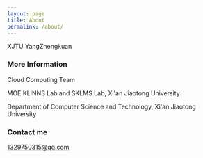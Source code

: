 ```yaml
---
layout: page
title: About
permalink: /about/
---
```


XJTU YangZhengkuan

### More Information

Cloud Computing Team

MOE KLINNS Lab and SKLMS Lab, Xi'an Jiaotong University

Department of Computer Science and Technology, Xi'an Jiaotong University

### Contact me

[1329750315@qq.com](mailto:1329750315@qq.com)